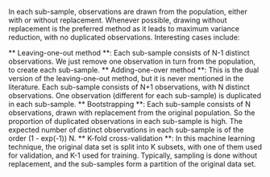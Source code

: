 In each sub-sample, observations are drawn from the population, either with or without replacement. Whenever possible, drawing without replacement is the preferred method as it leads to maximum variance reduction, with no duplicated observations. Interesting cases include:

** Leaving-one-out method **: Each sub-sample consists of N-1 distinct observations. We just remove one observation in turn from the population, to create each sub-sample. 
** Adding-one-over method **: This is the dual version of the leaving-one-out method, but it is never mentioned in the literature. Each sub-sample consists of N+1 observations, with N distinct observations. One  observation (different for each sub-sample) is duplicated in each sub-sample. 
** Bootstrapping **: Each sub-sample consists of N observations, drawn with replacement from the original population. So the proportion of duplicated observations in each sub-sample is high. The expected number of distinct observations in each sub-sample is of the order (1 - exp(-1)) N. 
** K-fold cross-validation **: In this machine learning technique, the original data set is split into K subsets, with one of them used for validation, and K-1 used for training. Typically, sampling is done without replacement, and the sub-samples form a partition of the original data set.
